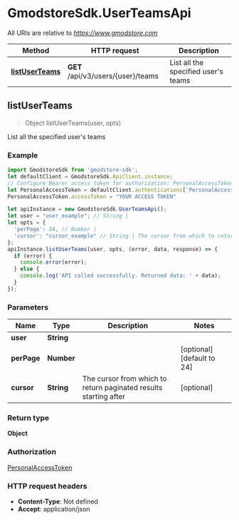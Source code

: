 # GmodstoreSdk.UserTeamsApi

All URIs are relative to *https://www.gmodstore.com*

Method | HTTP request | Description
------------- | ------------- | -------------
[**listUserTeams**](UserTeamsApi.md#listUserTeams) | **GET** /api/v3/users/{user}/teams | List all the specified user&#39;s teams



## listUserTeams

> Object listUserTeams(user, opts)

List all the specified user&#39;s teams

### Example

```javascript
import GmodstoreSdk from 'gmodstore-sdk';
let defaultClient = GmodstoreSdk.ApiClient.instance;
// Configure Bearer access token for authorization: PersonalAccessToken
let PersonalAccessToken = defaultClient.authentications['PersonalAccessToken'];
PersonalAccessToken.accessToken = "YOUR ACCESS TOKEN"

let apiInstance = new GmodstoreSdk.UserTeamsApi();
let user = "user_example"; // String | 
let opts = {
  'perPage': 24, // Number | 
  'cursor': "cursor_example" // String | The cursor from which to return paginated results starting after
};
apiInstance.listUserTeams(user, opts, (error, data, response) => {
  if (error) {
    console.error(error);
  } else {
    console.log('API called successfully. Returned data: ' + data);
  }
});
```

### Parameters


Name | Type | Description  | Notes
------------- | ------------- | ------------- | -------------
 **user** | **String**|  | 
 **perPage** | **Number**|  | [optional] [default to 24]
 **cursor** | **String**| The cursor from which to return paginated results starting after | [optional] 

### Return type

**Object**

### Authorization

[PersonalAccessToken](../README.md#PersonalAccessToken)

### HTTP request headers

- **Content-Type**: Not defined
- **Accept**: application/json


